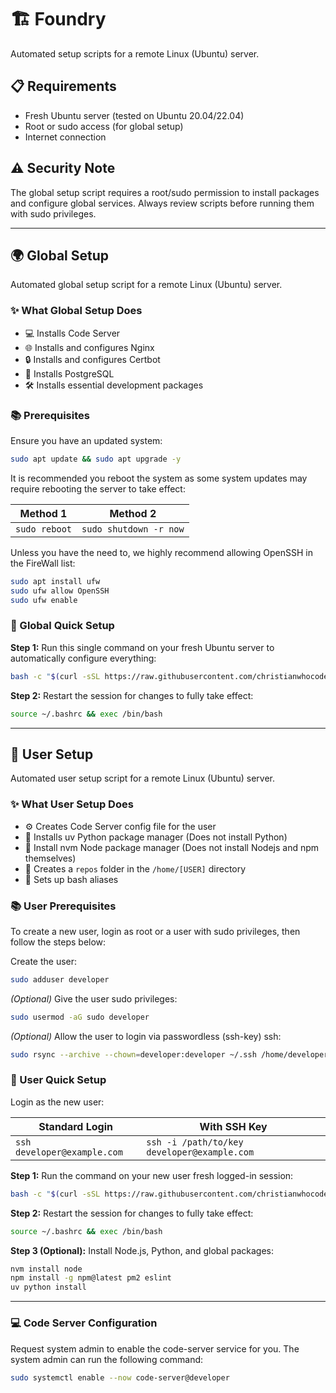 # 🏗️ Foundry

Automated setup scripts for a remote Linux (Ubuntu) server.

## 📋 Requirements

- Fresh Ubuntu server (tested on Ubuntu 20.04/22.04)
- Root or sudo access (for global setup)
- Internet connection

## ⚠️ Security Note

The global setup script requires a root/sudo permission to install packages and configure global services. Always review scripts before running them with sudo privileges.

---

## 🌍 Global Setup

Automated global setup script for a remote Linux (Ubuntu) server.

### ✨ What Global Setup Does

- 💻 Installs Code Server
- 🌐 Installs and configures Nginx
- 🔒 Installs and configures Certbot
- 🐘 Installs PostgreSQL
- 🛠️ Installs essential development packages

### 📚 Prerequisites

Ensure you have an updated system:

```bash
sudo apt update && sudo apt upgrade -y
```

It is recommended you reboot the system as some system updates may require rebooting the server to take effect:

| Method 1      | Method 2               |
| ------------- | ---------------------- |
| `sudo reboot` | `sudo shutdown -r now` |

Unless you have the need to, we highly recommend allowing OpenSSH in the FireWall list:

```bash
sudo apt install ufw
sudo ufw allow OpenSSH
sudo ufw enable
```

### 🚀 Global Quick Setup

**Step 1:** Run this single command on your fresh Ubuntu server to automatically configure everything:

```bash
bash -c "$(curl -sSL https://raw.githubusercontent.com/christianwhocodes/foundry/main/global/setup.sh)"
```

**Step 2:** Restart the session for changes to fully take effect:

```bash
source ~/.bashrc && exec /bin/bash
```

---

## 👤 User Setup

Automated user setup script for a remote Linux (Ubuntu) server.

### ✨ What User Setup Does

- ⚙️ Creates Code Server config file for the user
- 📗 Installs uv Python package manager (Does not install Python)
- 📗 Install nvm Node package manager (Does not install Nodejs and npm themselves)
- 📁 Creates a `repos` folder in the `/home/[USER]` directory
- 🔧 Sets up bash aliases

### 📚 User Prerequisites

To create a new user, login as root or a user with sudo privileges, then follow the steps below:

Create the user:

```bash
sudo adduser developer
```

*(Optional)* Give the user sudo privileges:

```bash
sudo usermod -aG sudo developer
```

*(Optional)* Allow the user to login via passwordless (ssh-key) ssh:

```bash
sudo rsync --archive --chown=developer:developer ~/.ssh /home/developer
```

### 🚀 User Quick Setup

Login as the new user:

| Standard Login              | With SSH Key                                |
| --------------------------- | ------------------------------------------- |
| `ssh developer@example.com` | `ssh -i /path/to/key developer@example.com` |

**Step 1:** Run the command on your new user fresh logged-in session:

```bash
bash -c "$(curl -sSL https://raw.githubusercontent.com/christianwhocodes/foundry/main/user/setup.sh)"
```

**Step 2:** Restart the session for changes to fully take effect:

```bash
source ~/.bashrc && exec /bin/bash
```

**Step 3 (Optional):** Install Node.js, Python, and global packages:

```bash
nvm install node
npm install -g npm@latest pm2 eslint
uv python install
```

---

### 💻 Code Server Configuration

Request system admin to enable the code-server service for you. The system admin can run the following command:

```bash
sudo systemctl enable --now code-server@developer
```
